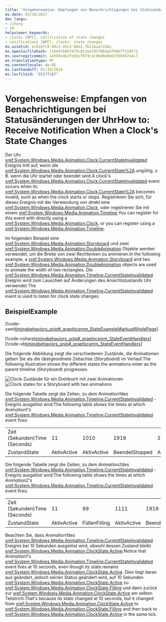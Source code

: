 ```yaml
---
title: 'Vorgehensweise: Empfangen von Benachrichtigungen bei Statusänderungen der Uhr'
ms.date: 03/30/2017
dev_langs:
- csharp
- vb
helpviewer_keywords:
- clocks [WPF], notification of state changes
- notifications [WPF], clocks' state changes
ms.assetid: ecb10fc9-d0c2-45c3-b0a1-7b11baa733da
ms.openlocfilehash: 116647b6b7df9c012ee7d5f08abd760b7f310f71
ms.sourcegitcommit: 14355b4b2fe5bcf874cac96d0a9e6376b567e4c7
ms.translationtype: MT
ms.contentlocale: de-DE
ms.lasthandoff: 01/30/2019
ms.locfileid: "55277107"
---
```

# <a name="how-to-receive-notification-when-a-clocks-state-changes"></a><span data-ttu-id="4321d-102">Vorgehensweise: Empfangen von Benachrichtigungen bei Statusänderungen der Uhr</span><span class="sxs-lookup"><span data-stu-id="4321d-102">How to: Receive Notification When a Clock's State Changes</span></span>
<span data-ttu-id="4321d-103">Der Uhr <xref:System.Windows.Media.Animation.Clock.CurrentStateInvalidated> Ereignis tritt auf, wenn die <xref:System.Windows.Media.Animation.Clock.CurrentState%2A> ungültig, z. B. wenn die Uhr startet oder beendet wird.</span><span class="sxs-lookup"><span data-stu-id="4321d-103">A clock's <xref:System.Windows.Media.Animation.Clock.CurrentStateInvalidated> event occurs when its <xref:System.Windows.Media.Animation.Clock.CurrentState%2A> becomes invalid, such as when the clock starts or stops.</span></span> <span data-ttu-id="4321d-104">Registrieren Sie sich, für dieses Ereignis mit der Verwendung von direkt eine <xref:System.Windows.Media.Animation.Clock>, oder registrieren Sie mit einem <xref:System.Windows.Media.Animation.Timeline>.</span><span class="sxs-lookup"><span data-stu-id="4321d-104">You can register for this event with directly using a <xref:System.Windows.Media.Animation.Clock>, or you can register using a <xref:System.Windows.Media.Animation.Timeline>.</span></span>  
  
 <span data-ttu-id="4321d-105">Im folgenden Beispiel eine <xref:System.Windows.Media.Animation.Storyboard> und zwei <xref:System.Windows.Media.Animation.DoubleAnimation> Objekte werden verwendet, um die Breite von zwei Rechtecken zu animieren.</span><span class="sxs-lookup"><span data-stu-id="4321d-105">In the following example, a <xref:System.Windows.Media.Animation.Storyboard> and two <xref:System.Windows.Media.Animation.DoubleAnimation> objects are used to animate the width of two rectangles.</span></span> <span data-ttu-id="4321d-106">Die <xref:System.Windows.Media.Animation.Timeline.CurrentStateInvalidated> Ereignis wird zum Lauschen auf Änderungen des Ansichtszustands Uhr verwendet.</span><span class="sxs-lookup"><span data-stu-id="4321d-106">The <xref:System.Windows.Media.Animation.Timeline.CurrentStateInvalidated> event is used to listen for clock state changes.</span></span>  
  
## <a name="example"></a><span data-ttu-id="4321d-107">Beispiel</span><span class="sxs-lookup"><span data-stu-id="4321d-107">Example</span></span>  
 [!code-xaml[timingbehaviors_snip#_graphicsmm_StateExampleMarkupWholePage](../../../../samples/snippets/csharp/VS_Snippets_Wpf/timingbehaviors_snip/CSharp/StateExample.xaml#_graphicsmm_stateexamplemarkupwholepage)]  
  
 [!code-csharp[timingbehaviors_snip#_graphicsmm_StateEventHandlers](../../../../samples/snippets/csharp/VS_Snippets_Wpf/timingbehaviors_snip/CSharp/StateExample.xaml.cs#_graphicsmm_stateeventhandlers)]
 [!code-vb[timingbehaviors_snip#_graphicsmm_StateEventHandlers](../../../../samples/snippets/visualbasic/VS_Snippets_Wpf/timingbehaviors_snip/visualbasic/stateexample.xaml.vb#_graphicsmm_stateeventhandlers)]  
  
 <span data-ttu-id="4321d-108">Die folgende Abbildung zeigt die verschiedenen Zustände, die Animationen geben Sie als die übergeordnete Zeitachse (*Storyboard*) im Verlauf.</span><span class="sxs-lookup"><span data-stu-id="4321d-108">The following illustration shows the different states the animations enter as the parent timeline (*Storyboard*) progresses.</span></span>  
  
 <span data-ttu-id="4321d-109">![Clock-Zustände für ein Drehbuch mit zwei Animationen](../../../../docs/framework/wpf/graphics-multimedia/media/graphicsmm-3timelines.png "graphicsmm_3timelines")</span><span class="sxs-lookup"><span data-stu-id="4321d-109">![Clock states for a Storyboard with two animations](../../../../docs/framework/wpf/graphics-multimedia/media/graphicsmm-3timelines.png "graphicsmm_3timelines")</span></span>  
  
 <span data-ttu-id="4321d-110">Die folgende Tabelle zeigt die Zeiten, zu dem *Animation1*des <xref:System.Windows.Media.Animation.Timeline.CurrentStateInvalidated> -Ereignis ausgelöst wird:</span><span class="sxs-lookup"><span data-stu-id="4321d-110">The following table shows the times at which *Animation1*'s <xref:System.Windows.Media.Animation.Timeline.CurrentStateInvalidated> event fires:</span></span>  
  
||||||||  
|-|-|-|-|-|-|-|  
|<span data-ttu-id="4321d-111">Zeit (Sekunden)</span><span class="sxs-lookup"><span data-stu-id="4321d-111">Time (Seconds)</span></span>|<span data-ttu-id="4321d-112">1</span><span class="sxs-lookup"><span data-stu-id="4321d-112">1</span></span>|<span data-ttu-id="4321d-113">10</span><span class="sxs-lookup"><span data-stu-id="4321d-113">10</span></span>|<span data-ttu-id="4321d-114">19</span><span class="sxs-lookup"><span data-stu-id="4321d-114">19</span></span>|<span data-ttu-id="4321d-115">21</span><span class="sxs-lookup"><span data-stu-id="4321d-115">21</span></span>|<span data-ttu-id="4321d-116">30</span><span class="sxs-lookup"><span data-stu-id="4321d-116">30</span></span>|<span data-ttu-id="4321d-117">39</span><span class="sxs-lookup"><span data-stu-id="4321d-117">39</span></span>|  
|<span data-ttu-id="4321d-118">Zustand</span><span class="sxs-lookup"><span data-stu-id="4321d-118">State</span></span>|<span data-ttu-id="4321d-119">Aktiv</span><span class="sxs-lookup"><span data-stu-id="4321d-119">Active</span></span>|<span data-ttu-id="4321d-120">Aktiv</span><span class="sxs-lookup"><span data-stu-id="4321d-120">Active</span></span>|<span data-ttu-id="4321d-121">Beendet</span><span class="sxs-lookup"><span data-stu-id="4321d-121">Stopped</span></span>|<span data-ttu-id="4321d-122">Aktiv</span><span class="sxs-lookup"><span data-stu-id="4321d-122">Active</span></span>|<span data-ttu-id="4321d-123">Aktiv</span><span class="sxs-lookup"><span data-stu-id="4321d-123">Active</span></span>|<span data-ttu-id="4321d-124">Beendet</span><span class="sxs-lookup"><span data-stu-id="4321d-124">Stopped</span></span>|  
  
 <span data-ttu-id="4321d-125">Die folgende Tabelle zeigt die Zeiten, zu dem *Animation2*des <xref:System.Windows.Media.Animation.Timeline.CurrentStateInvalidated> -Ereignis ausgelöst wird:</span><span class="sxs-lookup"><span data-stu-id="4321d-125">The following table shows the times at which *Animation2*'s <xref:System.Windows.Media.Animation.Timeline.CurrentStateInvalidated> event fires:</span></span>  
  
||||||||||  
|-|-|-|-|-|-|-|-|-|  
|<span data-ttu-id="4321d-126">Zeit (Sekunden)</span><span class="sxs-lookup"><span data-stu-id="4321d-126">Time (Seconds)</span></span>|<span data-ttu-id="4321d-127">1</span><span class="sxs-lookup"><span data-stu-id="4321d-127">1</span></span>|<span data-ttu-id="4321d-128">9</span><span class="sxs-lookup"><span data-stu-id="4321d-128">9</span></span>|<span data-ttu-id="4321d-129">11</span><span class="sxs-lookup"><span data-stu-id="4321d-129">11</span></span>|<span data-ttu-id="4321d-130">19</span><span class="sxs-lookup"><span data-stu-id="4321d-130">19</span></span>|<span data-ttu-id="4321d-131">21</span><span class="sxs-lookup"><span data-stu-id="4321d-131">21</span></span>|<span data-ttu-id="4321d-132">29</span><span class="sxs-lookup"><span data-stu-id="4321d-132">29</span></span>|<span data-ttu-id="4321d-133">31</span><span class="sxs-lookup"><span data-stu-id="4321d-133">31</span></span>|<span data-ttu-id="4321d-134">39</span><span class="sxs-lookup"><span data-stu-id="4321d-134">39</span></span>|  
|<span data-ttu-id="4321d-135">Zustand</span><span class="sxs-lookup"><span data-stu-id="4321d-135">State</span></span>|<span data-ttu-id="4321d-136">Aktiv</span><span class="sxs-lookup"><span data-stu-id="4321d-136">Active</span></span>|<span data-ttu-id="4321d-137">Füllen</span><span class="sxs-lookup"><span data-stu-id="4321d-137">Filling</span></span>|<span data-ttu-id="4321d-138">Aktiv</span><span class="sxs-lookup"><span data-stu-id="4321d-138">Active</span></span>|<span data-ttu-id="4321d-139">Beendet</span><span class="sxs-lookup"><span data-stu-id="4321d-139">Stopped</span></span>|<span data-ttu-id="4321d-140">Aktiv</span><span class="sxs-lookup"><span data-stu-id="4321d-140">Active</span></span>|<span data-ttu-id="4321d-141">Füllen</span><span class="sxs-lookup"><span data-stu-id="4321d-141">Filling</span></span>|<span data-ttu-id="4321d-142">Aktiv</span><span class="sxs-lookup"><span data-stu-id="4321d-142">Active</span></span>|<span data-ttu-id="4321d-143">Beendet</span><span class="sxs-lookup"><span data-stu-id="4321d-143">Stopped</span></span>|  
  
 <span data-ttu-id="4321d-144">Beachten Sie, dass *Animation1*des <xref:System.Windows.Media.Animation.Timeline.CurrentStateInvalidated> Ereignis bei 10 Sekunden ausgelöst wird, obwohl dessen Zustand bleibt <xref:System.Windows.Media.Animation.ClockState.Active>.</span><span class="sxs-lookup"><span data-stu-id="4321d-144">Notice that *Animation1*'s  <xref:System.Windows.Media.Animation.Timeline.CurrentStateInvalidated> event fires at 10 seconds, even though its state remains <xref:System.Windows.Media.Animation.ClockState.Active>.</span></span> <span data-ttu-id="4321d-145">Dies liegt daran aus geändert, jedoch seinen Status geändert wird, auf 10 Sekunden <xref:System.Windows.Media.Animation.ClockState.Active> zu <xref:System.Windows.Media.Animation.ClockState.Filling> und dann zurück zur <xref:System.Windows.Media.Animation.ClockState.Active> am selben Teilstrich.</span><span class="sxs-lookup"><span data-stu-id="4321d-145">That's because its state changed at 10 seconds, but it changed from <xref:System.Windows.Media.Animation.ClockState.Active> to <xref:System.Windows.Media.Animation.ClockState.Filling> and then back to <xref:System.Windows.Media.Animation.ClockState.Active> in the same tick.</span></span>
